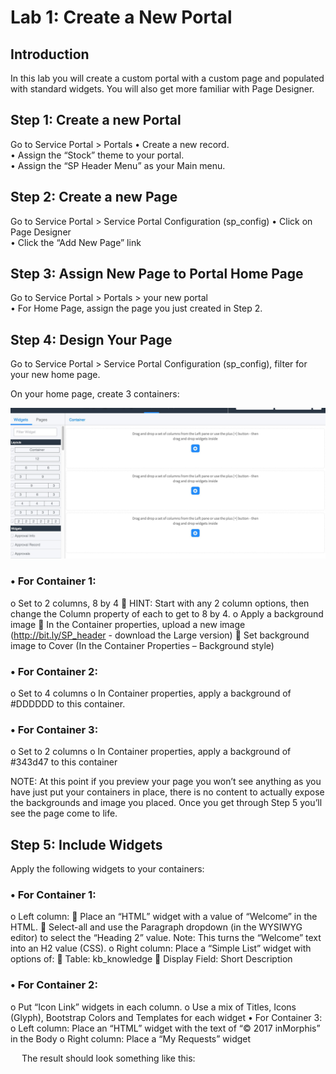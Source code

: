 # Lab 1: Create a New Portal 
## Introduction
In this lab you will create a custom portal with a custom page and populated with standard widgets. You will also get more familiar with Page Designer.

## Step 1: Create a new Portal
Go to Service Portal > Portals
•	Create a new record.<br/>
•	Assign the “Stock” theme to your portal.<br/>
•	Assign the “SP Header Menu” as your Main menu.<br/>

## Step 2: Create a new Page
Go to Service Portal > Service Portal Configuration (sp_config)
•	Click on Page Designer<br/>
•	Click the “Add New Page” link<br/>

## Step 3: Assign New Page to Portal Home Page
Go to Service Portal > Portals > your new portal<br/>
•	For Home Page, assign the page you just created in Step 2.<br/>

## Step 4: Design Your Page
Go to Service Portal > Service Portal Configuration (sp_config), filter for your new home page.

On your home page, create 3 containers:

![move to header](/assets/designer.jpg)
### •	For Container 1: 
o	Set to 2 columns, 8 by 4
	HINT: Start with any 2 column options, then change the Column property of each to get to 8 by 4.
o	Apply a background image
	In the Container properties, upload a new image (http://bit.ly/SP_header - download the Large version)
	Set background image to Cover (In the Container Properties – Background style)
### •	For Container 2:
o	Set to 4 columns
o	In Container properties, apply a background of #DDDDDD to this container.
### •	For Container 3:
o	Set to 2 columns
o	In Container properties, apply a background of #343d47 to this container

NOTE: At this point if you preview your page you won’t see anything as you have just put your containers in place, there is no content to actually expose the backgrounds and image you placed. Once you get through Step 5 you’ll see the page come to life.

## Step 5: Include Widgets
Apply the following widgets to your containers:
### •	For Container 1:
o	Left column:
	Place an “HTML” widget with a value of “Welcome” in the HTML. 
	Select-all and use the Paragraph dropdown (in the WYSIWYG editor) to select the “Heading 2” value. Note: This turns the “Welcome” text into an H2 value (CSS).
o	Right column: Place a “Simple List” widget with options of:
	Table: kb_knowledge
	Display Field: Short Description
### •	For Container 2:
o	Put “Icon Link” widgets in each column.
o	Use a mix of Titles, Icons (Glyph), Bootstrap Colors and Templates for each widget
•	For Container 3:
o	Left column: Place an “HTML” widget with the text of 
“© 2017 inMorphis” in the Body
o	Right column: Place a “My Requests” widget

 
The result should look something like this:
